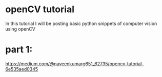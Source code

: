 # openCV tutorial

In this tutorial I will be posting basic python snippets of computer vision using openCV

# part 1: 

https://medium.com/@naveenkumarg651_62735/opencv-tutorial-6e535aed0345
